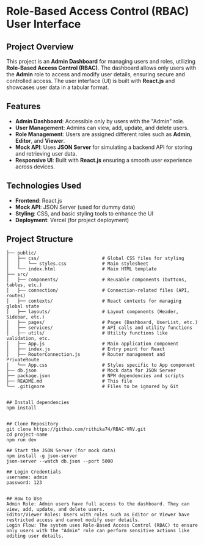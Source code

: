 # Role-Based Access Control (RBAC) User Interface

## Project Overview
This project is an **Admin Dashboard** for managing users and roles, utilizing **Role-Based Access Control (RBAC)**. The dashboard allows only users with the **Admin** role to access and modify user details, ensuring secure and controlled access. The user interface (UI) is built with **React.js** and showcases user data in a tabular format.

## Features
- **Admin Dashboard**: Accessible only by users with the "Admin" role.
- **User Management**: Admins can view, add, update, and delete users.
- **Role Management**: Users are assigned different roles such as **Admin**, **Editor**, and **Viewer**.
- **Mock API**: Uses **JSON Server** for simulating a backend API for storing and retrieving user data.
- **Responsive UI**: Built with **React.js** ensuring a smooth user experience across devices.

## Technologies Used
- **Frontend**: React.js
- **Mock API**: JSON Server (used for dummy data)
- **Styling**: CSS, and basic styling tools to enhance the UI
- **Deployment**: Vercel (for project deployment)

## Project Structure

```plaintext
├── public/
│   ├── css/                       # Global CSS files for styling
│   │   └── styles.css             # Main stylesheet
│   └── index.html                 # Main HTML template
├── src/
│   ├── components/                # Reusable components (buttons, tables, etc.)
│   ├── connection/                # Connection-related files (API, routes)
│   ├── contexts/                  # React contexts for managing global state
│   ├── layouts/                   # Layout components (Header, Sidebar, etc.)
│   ├── pages/                     # Pages (Dashboard, UserList, etc.)
│   ├── services/                  # API calls and utility functions
│   ├── utils/                     # Utility functions like validation, etc.
│   ├── App.js                     # Main application component
│   ├── index.js                   # Entry point for React
│   ├── RouterConnection.js        # Router management and PrivateRoute
│   └── App.css                    # Styles specific to App component
├── db.json                        # Mock data for JSON Server
├── package.json                   # NPM dependencies and scripts
├── README.md                      # This file
└── .gitignore                     # Files to be ignored by Git


## Install dependencies
npm install


## Clone Repository
git clone https://github.com/rithika74/RBAC-VRV.git
cd project-name
npm run dev

## Start the JSON Server (for mock data)
npm install -g json-server
json-server --watch db.json --port 5000

## Login Credentials
username: admin
password: 123


## How to Use
Admin Role: Admin users have full access to the dashboard. They can view, add, update, and delete users.
Editor/Viewer Roles: Users with roles such as Editor or Viewer have restricted access and cannot modify user details.
Login Flow: The system uses Role-Based Access Control (RBAC) to ensure only users with the "Admin" role can perform sensitive actions like editing user details.
